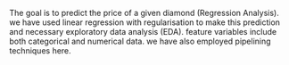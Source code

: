 The goal is to predict the price of a given diamond (Regression Analysis).
we have used linear regression with regularisation to make this prediction and necessary exploratory data analysis (EDA). 
feature variables include both categorical and numerical data. we have also employed pipelining techniques here.
